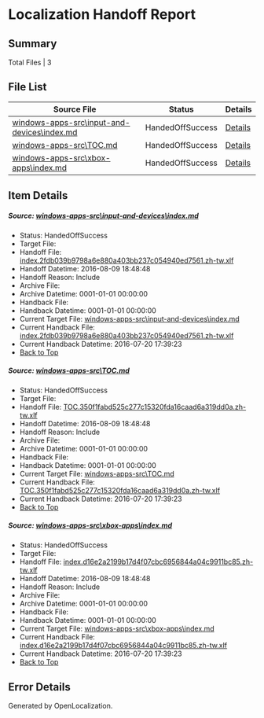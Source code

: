 # <a name='report-top'></a> Localization Handoff Report

## Summary
 Total Files | 3

## File List
 Source File | Status | Details 
 ----------- | ------ | ------- 
 [windows-apps-src\input-and-devices\index.md](https://github.com/Microsoft/windows-apps/blob/5a6666d4e706d4d49d646b5bb2e43b82394eb215/windows-apps-src/input-and-devices/index.md) | HandedOffSuccess | [Details](#85bcd15d4b9262188f0821642faf0d3d0cb7dbad4276)
 [windows-apps-src\TOC.md](https://github.com/Microsoft/windows-apps/blob/48a2816e65a53df764a62d9cee3d23b4df2a8862/windows-apps-src/TOC.md) | HandedOffSuccess | [Details](#27723c09e9c702c89bd21748bcdb0302965376cb7926)
 [windows-apps-src\xbox-apps\index.md](https://github.com/Microsoft/windows-apps/blob/fe897048e3ca6879a93bcfd7e124842e3b88283e/windows-apps-src/xbox-apps/index.md) | HandedOffSuccess | [Details](#de441a059b9065ca1a5a2a1ab99464db9de1052c8048)

## Item Details
##### <a name='85bcd15d4b9262188f0821642faf0d3d0cb7dbad4276'></a> Source: [windows-apps-src\input-and-devices\index.md](https://github.com/Microsoft/windows-apps/blob/5a6666d4e706d4d49d646b5bb2e43b82394eb215/windows-apps-src/input-and-devices/index.md)
* Status: HandedOffSuccess
* Target File: 
* Handoff File: [index.2fdb039b9798a6e880a403bb237c054940ed7561.zh-tw.xlf](https://github.com/Microsoft/WDG.handoff/blob/943f6f5114342868299d9befacc7b98f404a03e9/ol-handoff/Microsoft/windows-apps.zh-tw/master/index.2fdb039b9798a6e880a403bb237c054940ed7561.zh-tw.xlf)
* Handoff Datetime: 2016-08-09 18:48:48
* Handoff Reason: Include
* Archive File: 
* Archive Datetime: 0001-01-01 00:00:00
* Handback File: 
* Handback Datetime: 0001-01-01 00:00:00
* Current Target File: [windows-apps-src\input-and-devices\index.md](https://github.com/Microsoft/windows-apps.zh-tw/blob/28d9426b29c49ad4d7d36ad8929a7eab1d0bd985/windows-apps-src/input-and-devices/index.md)
* Current Handback File: [index.2fdb039b9798a6e880a403bb237c054940ed7561.zh-tw.xlf](https://github.com/Microsoft/WDG.handback/blob/ba466a2470429e980e411fcb9bc1043d0c07ebdd/ol-handback/Microsoft/windows-apps.zh-tw/master/index.2fdb039b9798a6e880a403bb237c054940ed7561.zh-tw.xlf)
* Current Handback Datetime: 2016-07-20 17:39:23
* [Back to Top](#report-top)

##### <a name='27723c09e9c702c89bd21748bcdb0302965376cb7926'></a> Source: [windows-apps-src\TOC.md](https://github.com/Microsoft/windows-apps/blob/48a2816e65a53df764a62d9cee3d23b4df2a8862/windows-apps-src/TOC.md)
* Status: HandedOffSuccess
* Target File: 
* Handoff File: [TOC.350f1fabd525c277c15320fda16caad6a319dd0a.zh-tw.xlf](https://github.com/Microsoft/WDG.handoff/blob/943f6f5114342868299d9befacc7b98f404a03e9/ol-handoff/Microsoft/windows-apps.zh-tw/master/TOC.350f1fabd525c277c15320fda16caad6a319dd0a.zh-tw.xlf)
* Handoff Datetime: 2016-08-09 18:48:48
* Handoff Reason: Include
* Archive File: 
* Archive Datetime: 0001-01-01 00:00:00
* Handback File: 
* Handback Datetime: 0001-01-01 00:00:00
* Current Target File: [windows-apps-src\TOC.md](https://github.com/Microsoft/windows-apps.zh-tw/blob/28d9426b29c49ad4d7d36ad8929a7eab1d0bd985/windows-apps-src/TOC.md)
* Current Handback File: [TOC.350f1fabd525c277c15320fda16caad6a319dd0a.zh-tw.xlf](https://github.com/Microsoft/WDG.handback/blob/ba466a2470429e980e411fcb9bc1043d0c07ebdd/ol-handback/Microsoft/windows-apps.zh-tw/master/TOC.350f1fabd525c277c15320fda16caad6a319dd0a.zh-tw.xlf)
* Current Handback Datetime: 2016-07-20 17:39:23
* [Back to Top](#report-top)

##### <a name='de441a059b9065ca1a5a2a1ab99464db9de1052c8048'></a> Source: [windows-apps-src\xbox-apps\index.md](https://github.com/Microsoft/windows-apps/blob/fe897048e3ca6879a93bcfd7e124842e3b88283e/windows-apps-src/xbox-apps/index.md)
* Status: HandedOffSuccess
* Target File: 
* Handoff File: [index.d16e2a2199b17d4f07cbc6956844a04c9911bc85.zh-tw.xlf](https://github.com/Microsoft/WDG.handoff/blob/943f6f5114342868299d9befacc7b98f404a03e9/ol-handoff/Microsoft/windows-apps.zh-tw/master/index.d16e2a2199b17d4f07cbc6956844a04c9911bc85.zh-tw.xlf)
* Handoff Datetime: 2016-08-09 18:48:48
* Handoff Reason: Include
* Archive File: 
* Archive Datetime: 0001-01-01 00:00:00
* Handback File: 
* Handback Datetime: 0001-01-01 00:00:00
* Current Target File: [windows-apps-src\xbox-apps\index.md](https://github.com/Microsoft/windows-apps.zh-tw/blob/28d9426b29c49ad4d7d36ad8929a7eab1d0bd985/windows-apps-src/xbox-apps/index.md)
* Current Handback File: [index.d16e2a2199b17d4f07cbc6956844a04c9911bc85.zh-tw.xlf](https://github.com/Microsoft/WDG.handback/blob/ba466a2470429e980e411fcb9bc1043d0c07ebdd/ol-handback/Microsoft/windows-apps.zh-tw/master/index.d16e2a2199b17d4f07cbc6956844a04c9911bc85.zh-tw.xlf)
* Current Handback Datetime: 2016-07-20 17:39:23
* [Back to Top](#report-top)


## Error Details

Generated by OpenLocalization.
